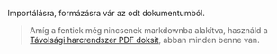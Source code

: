 Importálásra, formázásra vár az odt dokumentumból.

> Amíg a fentiek még nincsenek markdownba alakítva, használd a [Távolsági harcrendszer PDF doksit](https://github.com/kaktusztea/km100/raw/master/archive/pdf/km100_05_tavharc.pdf?raw=true), abban minden benne van.

